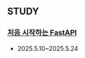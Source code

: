 ## STUDY
### [처음 시작하는 FastAPI](https://product.kyobobook.co.kr/detail/S000213660441)
- 2025.5.10~2025.5.24
